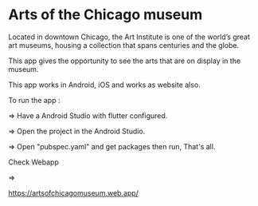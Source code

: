 # Arts of the Chicago museum

Located in downtown Chicago, the Art Institute is one of the world’s great art museums, housing a collection that spans centuries and the globe.

This app gives the opportunity to see the arts that are on display in the museum.

This app works in Android, iOS and works as website also.

To run the app :

=> Have a Android Studio with flutter configured.

=> Open the project in the Android Studio.

=> Open "pubspec.yaml" and get packages then run, That's all.

Check Webapp

=>

https://artsofchicagomuseum.web.app/
